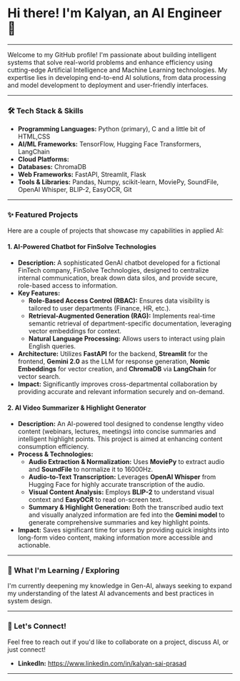 # Hi there! I'm Kalyan, an AI Engineer 👋

---

Welcome to my GitHub profile! I'm passionate about building intelligent systems that solve real-world problems and enhance efficiency using cutting-edge Artificial Intelligence and Machine Learning technologies. My expertise lies in developing end-to-end AI solutions, from data processing and model development to deployment and user-friendly interfaces.

---

### 🛠️ Tech Stack & Skills

* **Programming Languages:** Python (primary), C and a little bit of HTML,CSS
* **AI/ML Frameworks:** TensorFlow, Hugging Face Transformers, LangChain
* **Cloud Platforms:** 
* **Databases:** ChromaDB
* **Web Frameworks:** FastAPI, Streamlit, Flask
* **Tools & Libraries:** Pandas, Numpy, scikit-learn, MoviePy, SoundFile, OpenAI Whisper, BLIP-2, EasyOCR, Git

---

### ✨ Featured Projects

Here are a couple of projects that showcase my capabilities in applied AI:

#### 1. AI-Powered Chatbot for FinSolve Technologies

* **Description:** A sophisticated GenAI chatbot developed for a fictional FinTech company, FinSolve Technologies, designed to centralize internal communication, break down data silos, and provide secure, role-based access to information.
* **Key Features:**
    * **Role-Based Access Control (RBAC):** Ensures data visibility is tailored to user departments (Finance, HR, etc.).
    * **Retrieval-Augmented Generation (RAG):** Implements real-time semantic retrieval of department-specific documentation, leveraging vector embeddings for context.
    * **Natural Language Processing:** Allows users to interact using plain English queries.
* **Architecture:** Utilizes **FastAPI** for the backend, **Streamlit** for the frontend, **Gemini 2.0** as the LLM for response generation, **Nomic Embeddings** for vector creation, and **ChromaDB** via **LangChain** for vector search.
* **Impact:** Significantly improves cross-departmental collaboration by providing accurate and relevant information securely and on-demand.

#### 2. AI Video Summarizer & Highlight Generator

* **Description:** An AI-powered tool designed to condense lengthy video content (webinars, lectures, meetings) into concise summaries and intelligent highlight points. This project is aimed at enhancing content consumption efficiency.
* **Process & Technologies:**
    * **Audio Extraction & Normalization:** Uses **MoviePy** to extract audio and **SoundFile** to normalize it to 16000Hz.
    * **Audio-to-Text Transcription:** Leverages **OpenAI Whisper** from Hugging Face for highly accurate transcription of the audio.
    * **Visual Content Analysis:** Employs **BLIP-2** to understand visual context and **EasyOCR** to read on-screen text.
    * **Summary & Highlight Generation:** Both the transcribed audio text and visually analyzed information are fed into the **Gemini model** to generate comprehensive summaries and key highlight points.
* **Impact:** Saves significant time for users by providing quick insights into long-form video content, making information more accessible and actionable.

---

### 🚀 What I'm Learning / Exploring

I'm currently deepening my knowledge in Gen-AI, always seeking to expand my understanding of the latest AI advancements and best practices in system design.

---

### 🤝 Let's Connect!

Feel free to reach out if you'd like to collaborate on a project, discuss AI, or just connect!

* **LinkedIn:** https://www.linkedin.com/in/kalyan-sai-prasad
---


<!---
Kalyan9639/Kalyan9639 is a ✨ special ✨ repository because its `README.md` (this file) appears on your GitHub profile.
You can click the Preview link to take a look at your changes.
--->
